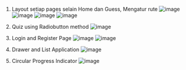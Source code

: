 1. Layout setiap pages selain Home dan Guess, Mengatur rute
   ![image](https://github.com/calvin0s/FE_project/assets/165680717/e5a4103d-b4f1-4ea5-9a2b-8d200430feea)
   ![image](https://github.com/calvin0s/FE_project/assets/165680717/d2de7379-6743-4758-8826-5ddd0632937c)
   ![image](https://github.com/calvin0s/FE_project/assets/165680717/14cd0f4f-8a91-4ac2-862b-1288a4fa8221)
   ![image](https://github.com/calvin0s/FE_project/assets/165680717/ecf5de09-37ed-4647-997e-7296dc435ad4)


2. Quiz using Radiobutton method
   ![image](https://github.com/calvin0s/FE_project/assets/165680717/f746c866-77ca-4726-8989-6699208e158c)


3. Login and Register Page
   ![image](https://github.com/calvin0s/FE_project/assets/165680717/94203ac9-9fc6-4a4d-8e91-d78e1e4f2836)
   ![image](https://github.com/calvin0s/FE_project/assets/165680717/df026d2b-dcd7-4c95-aff1-22a70f41b1de)


4. Drawer and List Application
   ![image](https://github.com/calvin0s/FE_project/assets/165680717/b0366a85-6f78-413b-993b-355438d4c09a)


5. Circular Progress Indicator
   ![image](https://github.com/calvin0s/FE_project/assets/165680717/a1146b15-83c1-4a73-aa27-395cb3d1eeff)


